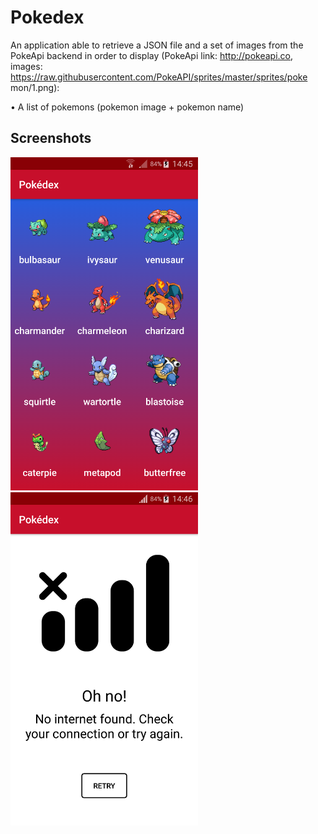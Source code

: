 # Pokedex

An application able to retrieve a JSON file and a set of
images from the PokeApi backend in order to display (PokeApi link:
http://pokeapi.co, images:
https://raw.githubusercontent.com/PokeAPI/sprites/master/sprites/poke
mon/1.png):

• A	list	of	pokemons	(pokemon	image	+	pokemon	name)


## Screenshots

<img width="300" alt="Pokedex" src="https://raw.githubusercontent.com/ZakariaSahri/Pokedex/master/Screenshot_2018-10-31-14-45-45%5B1%5D.png">
<img width="300" alt="Pokedex" src="https://raw.githubusercontent.com/ZakariaSahri/Pokedex/master/Screenshot_2018-10-31-14-46-09%5B1%5D.png">
